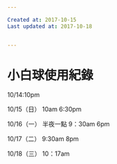 ```yaml
---

Created at: 2017-10-15
Last updated at: 2017-10-18


---
```


# 小白球使用紀錄


10/14:10pm

10/15（日）
10am
6:30pm

10/16（一）
半夜一點
9：30am
6pm

10/17（二）
9:30am
8pm

10/18（三）
10：17am

